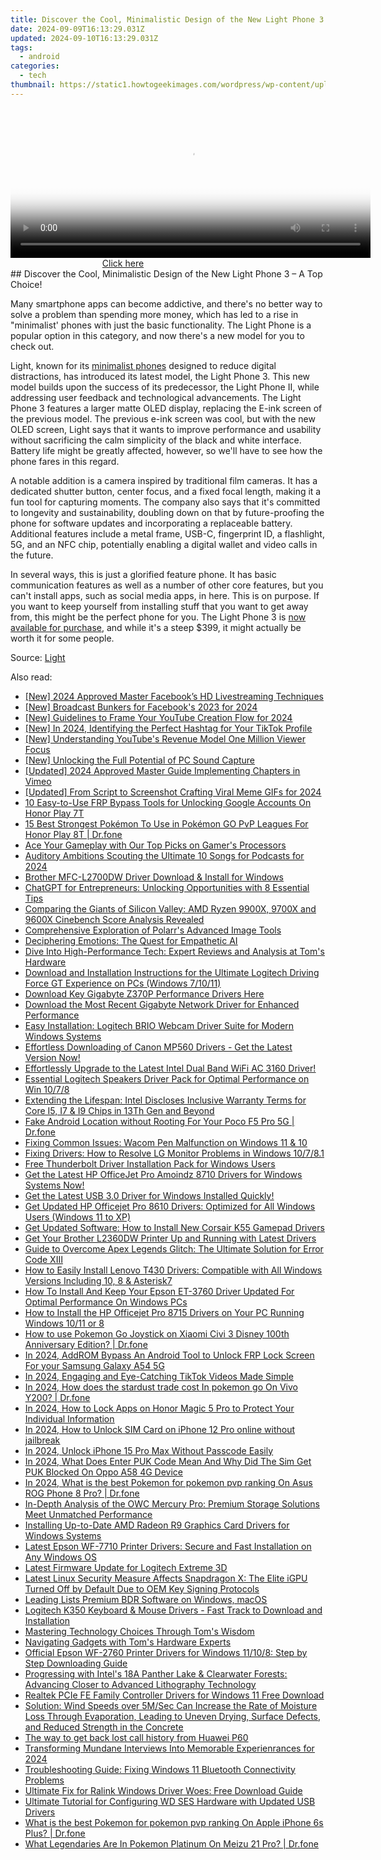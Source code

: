 ```yaml
---
title: Discover the Cool, Minimalistic Design of the New Light Phone 3 – A Top Choice!
date: 2024-09-09T16:13:29.031Z
updated: 2024-09-10T16:13:29.031Z
tags:
  - android
categories:
  - tech
thumbnail: https://static1.howtogeekimages.com/wordpress/wp-content/uploads/2024/06/light-phone-iii.jpg
---
```


<!-- affiliate ads begin -->
<span id="1983549">
					<video width="576" height="240" style="cursor:pointer"
           poster="//a.impactradius-go.com/display-clicktoplayimage/1983549.png"
           onclick="if(!this.playClicked){this.play();this.setAttribute('controls',true);this.playClicked=true;}">
	   <source src="//a.impactradius-go.com/display-ad/22993-1983549">
	   <img src="//a.impactradius-go.com/display-clicktoplayimage/1983549.png" style="border: none; height: 100%; width: 100%; object-fit: contain">
	</video>
	<div style="width:360px;text-align:center"><a href="javascript:window.open(decodeURIComponent('https%3A%2F%2Fhomestyler.sjv.io%2Fc%2F5597632%2F1983549%2F22993'), '_blank');void(0);">Click here</a></div>
</span>
<img height="0" width="0" src="https://imp.pxf.io/i/5597632/1983549/22993" style="position:absolute;visibility:hidden;" border="0" />
<!-- affiliate ads end -->
## Discover the Cool, Minimalistic Design of the New Light Phone 3 – A Top Choice!

Many smartphone apps can become addictive, and there's no better way to solve a problem than spending more money, which has led to a rise in "minimalist' phones with just the basic functionality. The Light Phone is a popular option in this category, and now there's a new model for you to check out.

 Light, known for its [minimalist phones](https://facebook-record-videos.techidaily.com/short-form-content-breakdown-now-for-2024/) designed to reduce digital distractions, has introduced its latest model, the Light Phone 3\. This new model builds upon the success of its predecessor, the Light Phone II, while addressing user feedback and technological advancements. The Light Phone 3 features a larger matte OLED display, replacing the E-ink screen of the previous model. The previous e-ink screen was cool, but with the new OLED screen, Light says that it wants to improve performance and usability without sacrificing the calm simplicity of the black and white interface. Battery life might be greatly affected, however, so we'll have to see how the phone fares in this regard.

 A notable addition is a camera inspired by traditional film cameras. It has a dedicated shutter button, center focus, and a fixed focal length, making it a fun tool for capturing moments. The company also says that it's committed to longevity and sustainability, doubling down on that by future-proofing the phone for software updates and incorporating a replaceable battery. Additional features include a metal frame, USB-C, fingerprint ID, a flashlight, 5G, and an NFC chip, potentially enabling a digital wallet and video calls in the future.

 In several ways, this is just a glorified feature phone. It has basic communication features as well as a number of other core features, but you can't install apps, such as social media apps, in here. This is on purpose. If you want to keep yourself from installing stuff that you want to get away from, this might be the perfect phone for you. The Light Phone 3 is [now available for purchase](https://thelightphone.com/shop/products/light-phone-iii), and while it's a steep $399, it might actually be worth it for some people.

 Source: [Light](https://www.thelightphone.com/blog/introducing-the-light-phone-iii)

<ins class="adsbygoogle"
     style="display:block"
     data-ad-format="autorelaxed"
     data-ad-client="ca-pub-7571918770474297"
     data-ad-slot="1223367746"></ins>



<ins class="adsbygoogle"
     style="display:block"
     data-ad-client="ca-pub-7571918770474297"
     data-ad-slot="8358498916"
     data-ad-format="auto"
     data-full-width-responsive="true"></ins>

<span class="atpl-alsoreadstyle">Also read:</span>
<div><ul>
<li><a href="https://facebook-video-content.techidaily.com/new-2024-approved-master-facebooks-hd-livestreaming-techniques/"><u>[New] 2024 Approved Master Facebook’s HD Livestreaming Techniques</u></a></li>
<li><a href="https://facebook-videos.techidaily.com/new-broadcast-bunkers-for-facebooks-2023-for-2024/"><u>[New] Broadcast Bunkers for Facebook's 2023 for 2024</u></a></li>
<li><a href="https://youtube-lab.techidaily.com/uidelines-to-frame-your-youtube-creation-flow-for-2024/"><u>[New] Guidelines to Frame Your YouTube Creation Flow for 2024</u></a></li>
<li><a href="https://tiktok-video-recordings.techidaily.com/new-in-2024-identifying-the-perfect-hashtag-for-your-tiktok-profile/"><u>[New] In 2024, Identifying the Perfect Hashtag for Your TikTok Profile</u></a></li>
<li><a href="https://eaxpv-info.techidaily.com/new-understanding-youtubes-revenue-model-one-million-viewer-focus/"><u>[New] Understanding YouTube's Revenue Model One Million Viewer Focus</u></a></li>
<li><a href="https://some-skills.techidaily.com/new-unlocking-the-full-potential-of-pc-sound-capture/"><u>[New] Unlocking the Full Potential of PC Sound Capture</u></a></li>
<li><a href="https://vimeo-videos.techidaily.com/updated-2024-approved-master-guide-implementing-chapters-in-vimeo/"><u>[Updated] 2024 Approved Master Guide Implementing Chapters in Vimeo</u></a></li>
<li><a href="https://article-posts.techidaily.com/updated-from-script-to-screenshot-crafting-viral-meme-gifs-for-2024/"><u>[Updated] From Script to Screenshot Crafting Viral Meme GIFs for 2024</u></a></li>
<li><a href="https://unlock-android.techidaily.com/10-easy-to-use-frp-bypass-tools-for-unlocking-google-accounts-on-honor-play-7t-by-drfone-android/"><u>10 Easy-to-Use FRP Bypass Tools for Unlocking Google Accounts On Honor Play 7T</u></a></li>
<li><a href="https://pokemon-go-android.techidaily.com/15-best-strongest-pokemon-to-use-in-pokemon-go-pvp-leagues-for-honor-play-8t-drfone-by-drfone-virtual-android/"><u>15 Best Strongest Pokémon To Use in Pokémon GO PvP Leagues For Honor Play 8T | Dr.fone</u></a></li>
<li><a href="https://hardware-help.techidaily.com/ace-your-gameplay-with-our-top-picks-on-gamers-processors/"><u>Ace Your Gameplay with Our Top Picks on Gamer's Processors</u></a></li>
<li><a href="https://extra-information.techidaily.com/auditory-ambitions-scouting-the-ultimate-10-songs-for-podcasts-for-2024/"><u>Auditory Ambitions Scouting the Ultimate 10 Songs for Podcasts for 2024</u></a></li>
<li><a href="https://hardware-help.techidaily.com/brother-mfc-l2700dw-driver-download-and-install-for-windows/"><u>Brother MFC-L2700DW Driver Download & Install for Windows</u></a></li>
<li><a href="https://tech-hub.techidaily.com/chatgpt-for-entrepreneurs-unlocking-opportunities-with-8-essential-tips/"><u>ChatGPT for Entrepreneurs: Unlocking Opportunities with 8 Essential Tips</u></a></li>
<li><a href="https://hardware-help.techidaily.com/comparing-the-giants-of-silicon-valley-amd-ryzen-9900x-9700x-and-9600x-cinebench-score-analysis-revealed/"><u>Comparing the Giants of Silicon Valley: AMD Ryzen 9900X, 9700X and 9600X Cinebench Score Analysis Revealed</u></a></li>
<li><a href="https://extra-lessons.techidaily.com/comprehensive-exploration-of-polarrs-advanced-image-tools/"><u>Comprehensive Exploration of Polarr's Advanced Image Tools</u></a></li>
<li><a href="https://tech-hub.techidaily.com/deciphering-emotions-the-quest-for-empathetic-ai/"><u>Deciphering Emotions: The Quest for Empathetic AI</u></a></li>
<li><a href="https://hardware-help.techidaily.com/dive-into-high-performance-tech-expert-reviews-and-analysis-at-toms-hardware/"><u>Dive Into High-Performance Tech: Expert Reviews and Analysis at Tom's Hardware</u></a></li>
<li><a href="https://hardware-help.techidaily.com/download-and-installation-instructions-for-the-ultimate-logitech-driving-force-gt-experience-on-pcs-windows-71011/"><u>Download and Installation Instructions for the Ultimate Logitech Driving Force GT Experience on PCs (Windows 7/10/11)</u></a></li>
<li><a href="https://hardware-help.techidaily.com/1722978439447-download-key-gigabyte-z370p-performance-drivers-here/"><u>Download Key Gigabyte Z370P Performance Drivers Here</u></a></li>
<li><a href="https://hardware-help.techidaily.com/download-the-most-recent-gigabyte-network-driver-for-enhanced-performance/"><u>Download the Most Recent Gigabyte Network Driver for Enhanced Performance</u></a></li>
<li><a href="https://hardware-help.techidaily.com/easy-installation-logitech-brio-webcam-driver-suite-for-modern-windows-systems/"><u>Easy Installation: Logitech BRIO Webcam Driver Suite for Modern Windows Systems</u></a></li>
<li><a href="https://hardware-help.techidaily.com/effortless-downloading-of-canon-mp560-drivers-get-the-latest-version-now/"><u>Effortless Downloading of Canon MP560 Drivers - Get the Latest Version Now!</u></a></li>
<li><a href="https://hardware-help.techidaily.com/1722963531687-effortlessly-upgrade-to-the-latest-intel-dual-band-wifi-ac-3160-driver/"><u>Effortlessly Upgrade to the Latest Intel Dual Band WiFi AC 3160 Driver!</u></a></li>
<li><a href="https://hardware-help.techidaily.com/essential-logitech-speakers-driver-pack-for-optimal-performance-on-win-1078/"><u>Essential Logitech Speakers Driver Pack for Optimal Performance on Win 10/7/8</u></a></li>
<li><a href="https://hardware-help.techidaily.com/extending-the-lifespan-intel-discloses-inclusive-warranty-terms-for-core-i5-i7-and-i9-chips-in-13th-gen-and-beyond/"><u>Extending the Lifespan: Intel Discloses Inclusive Warranty Terms for Core I5, I7 & I9 Chips in 13Th Gen and Beyond</u></a></li>
<li><a href="https://android-location.techidaily.com/fake-android-location-without-rooting-for-your-poco-f5-pro-5g-drfone-by-drfone-virtual/"><u>Fake Android Location without Rooting For Your Poco F5 Pro 5G | Dr.fone</u></a></li>
<li><a href="https://win-howtos.techidaily.com/fixing-common-issues-wacom-pen-malfunction-on-windows-11-and-10/"><u>Fixing Common Issues: Wacom Pen Malfunction on Windows 11 & 10</u></a></li>
<li><a href="https://hardware-help.techidaily.com/fixing-drivers-how-to-resolve-lg-monitor-problems-in-windows-10781/"><u>Fixing Drivers: How to Resolve LG Monitor Problems in Windows 10/7/8.1</u></a></li>
<li><a href="https://hardware-help.techidaily.com/free-thunderbolt-driver-installation-pack-for-windows-users/"><u>Free Thunderbolt Driver Installation Pack for Windows Users</u></a></li>
<li><a href="https://hardware-help.techidaily.com/get-the-latest-hp-officejet-pro-amoindz-8710-drivers-for-windows-systems-now/"><u>Get the Latest HP OfficeJet Pro Amoindz 8710 Drivers for Windows Systems Now!</u></a></li>
<li><a href="https://hardware-help.techidaily.com/get-the-latest-usb-30-driver-for-windows-installed-quickly/"><u>Get the Latest USB 3.0 Driver for Windows Installed Quickly!</u></a></li>
<li><a href="https://hardware-help.techidaily.com/get-updated-hp-officejet-pro-8610-drivers-optimized-for-all-windows-users-windows-11-to-xp/"><u>Get Updated HP Officejet Pro 8610 Drivers: Optimized for All Windows Users (Windows 11 to XP)</u></a></li>
<li><a href="https://hardware-help.techidaily.com/get-updated-software-how-to-install-new-corsair-k55-gamepad-drivers/"><u>Get Updated Software: How to Install New Corsair K55 Gamepad Drivers</u></a></li>
<li><a href="https://hardware-help.techidaily.com/get-your-brother-l2360dw-printer-up-and-running-with-latest-drivers/"><u>Get Your Brother L2360DW Printer Up and Running with Latest Drivers</u></a></li>
<li><a href="https://program-issues.techidaily.com/guide-to-overcome-apex-legends-glitch-the-ultimate-solution-for-error-code/"><u>Guide to Overcome Apex Legends Glitch: The Ultimate Solution for Error Code ⅩⅢ</u></a></li>
<li><a href="https://hardware-help.techidaily.com/how-to-easily-install-lenovo-t430-drivers-compatible-with-all-windows-versions-including-10-8-and-asterisk7/"><u>How to Easily Install Lenovo T430 Drivers: Compatible with All Windows Versions Including 10, 8 & Asterisk7</u></a></li>
<li><a href="https://hardware-help.techidaily.com/how-to-install-and-keep-your-epson-et-3760-driver-updated-for-optimal-performance-on-windows-pcs/"><u>How To Install And Keep Your Epson ET-3760 Driver Updated For Optimal Performance On Windows PCs</u></a></li>
<li><a href="https://hardware-help.techidaily.com/how-to-install-the-hp-officejet-pro-8715-drivers-on-your-pc-running-windows-1011-or-8/"><u>How to Install the HP Officejet Pro 8715 Drivers on Your PC Running Windows 10/11 or 8</u></a></li>
<li><a href="https://change-location.techidaily.com/how-to-use-pokemon-go-joystick-on-xiaomi-civi-3-disney-100th-anniversary-edition-drfone-by-drfone-virtual-android/"><u>How to use Pokemon Go Joystick on Xiaomi Civi 3 Disney 100th Anniversary Edition? | Dr.fone</u></a></li>
<li><a href="https://android-frp.techidaily.com/in-2024-addrom-bypass-an-android-tool-to-unlock-frp-lock-screen-for-your-samsung-galaxy-a54-5g-by-drfone-android/"><u>In 2024, AddROM Bypass An Android Tool to Unlock FRP Lock Screen For your Samsung Galaxy A54 5G</u></a></li>
<li><a href="https://tiktok-clips.techidaily.com/in-2024-engaging-and-eye-catching-tiktok-videos-made-simple/"><u>In 2024, Engaging and Eye-Catching TikTok Videos Made Simple</u></a></li>
<li><a href="https://change-location.techidaily.com/in-2024-how-does-the-stardust-trade-cost-in-pokemon-go-on-vivo-y200-drfone-by-drfone-virtual-android/"><u>In 2024, How does the stardust trade cost In pokemon go On Vivo Y200? | Dr.fone</u></a></li>
<li><a href="https://unlock-android.techidaily.com/in-2024-how-to-lock-apps-on-honor-magic-5-pro-to-protect-your-individual-information-by-drfone-android/"><u>In 2024, How to Lock Apps on Honor Magic 5 Pro to Protect Your Individual Information</u></a></li>
<li><a href="https://sim-unlock.techidaily.com/in-2024-how-to-unlock-sim-card-on-iphone-12-pro-online-without-jailbreak-by-drfone-ios/"><u>In 2024, How to Unlock SIM Card on iPhone 12 Pro online without jailbreak</u></a></li>
<li><a href="https://ios-unlock.techidaily.com/in-2024-unlock-iphone-15-pro-max-without-passcode-easily-by-drfone-ios/"><u>In 2024, Unlock iPhone 15 Pro Max Without Passcode Easily</u></a></li>
<li><a href="https://sim-unlock.techidaily.com/in-2024-what-does-enter-puk-code-mean-and-why-did-the-sim-get-puk-blocked-on-oppo-a58-4g-device-by-drfone-android/"><u>In 2024, What Does Enter PUK Code Mean And Why Did The Sim Get PUK Blocked On Oppo A58 4G Device</u></a></li>
<li><a href="https://android-pokemon-go.techidaily.com/in-2024-what-is-the-best-pokemon-for-pokemon-pvp-ranking-on-asus-rog-phone-8-pro-drfone-by-drfone-virtual-android/"><u>In 2024, What is the best Pokemon for pokemon pvp ranking On Asus ROG Phone 8 Pro? | Dr.fone</u></a></li>
<li><a href="https://buynow-help.techidaily.com/in-depth-analysis-of-the-owc-mercury-pro-premium-storage-solutions-meet-unmatched-performance/"><u>In-Depth Analysis of the OWC Mercury Pro: Premium Storage Solutions Meet Unmatched Performance</u></a></li>
<li><a href="https://hardware-help.techidaily.com/installing-up-to-date-amd-radeon-r9-graphics-card-drivers-for-windows-systems/"><u>Installing Up-to-Date AMD Radeon R9 Graphics Card Drivers for Windows Systems</u></a></li>
<li><a href="https://hardware-help.techidaily.com/latest-epson-wf-7710-printer-drivers-secure-and-fast-installation-on-any-windows-os/"><u>Latest Epson WF-7710 Printer Drivers: Secure and Fast Installation on Any Windows OS</u></a></li>
<li><a href="https://hardware-help.techidaily.com/latest-firmware-update-for-logitech-extreme-3d/"><u>Latest Firmware Update for Logitech Extreme 3D</u></a></li>
<li><a href="https://hardware-help.techidaily.com/latest-linux-security-measure-affects-snapdragon-x-the-elite-igpu-turned-off-by-default-due-to-oem-key-signing-protocols/"><u>Latest Linux Security Measure Affects Snapdragon X: The Elite iGPU Turned Off by Default Due to OEM Key Signing Protocols</u></a></li>
<li><a href="https://extra-information.techidaily.com/leading-lists-premium-bdr-software-on-windows-macos/"><u>Leading Lists Premium BDR Software on Windows, macOS</u></a></li>
<li><a href="https://hardware-help.techidaily.com/logitech-k350-keyboard-and-mouse-drivers-fast-track-to-download-and-installation/"><u>Logitech K350 Keyboard & Mouse Drivers - Fast Track to Download and Installation</u></a></li>
<li><a href="https://hardware-help.techidaily.com/mastering-technology-choices-through-toms-wisdom/"><u>Mastering Technology Choices Through Tom's Wisdom</u></a></li>
<li><a href="https://hardware-help.techidaily.com/navigating-gadgets-with-toms-hardware-experts/"><u>Navigating Gadgets with Tom's Hardware Experts</u></a></li>
<li><a href="https://hardware-help.techidaily.com/official-epson-wf-2760-printer-drivers-for-windows-11108-step-by-step-downloading-guide/"><u>Official Epson WF-2760 Printer Drivers for Windows 11/10/8: Step by Step Downloading Guide</u></a></li>
<li><a href="https://hardware-help.techidaily.com/progressing-with-intels-18a-panther-lake-and-clearwater-forests-advancing-closer-to-advanced-lithography-technology/"><u>Progressing with Intel's 18A Panther Lake & Clearwater Forests: Advancing Closer to Advanced Lithography Technology</u></a></li>
<li><a href="https://hardware-help.techidaily.com/realtek-pcie-fe-family-controller-drivers-for-windows-11-free-download/"><u>Realtek PCIe FE Family Controller Drivers for Windows 11 Free Download</u></a></li>
<li><a href="https://hardware-help.techidaily.com/solution-wind-speeds-over-5msec-can-increase-the-rate-of-moisture-loss-through-evaporation-leading-to-uneven-drying-surface-defects-and-reduced-strength-in-219/"><u>Solution: Wind Speeds over 5M/Sec Can Increase the Rate of Moisture Loss Through Evaporation, Leading to Uneven Drying, Surface Defects, and Reduced Strength in the Concrete</u></a></li>
<li><a href="https://techidaily.com/the-way-to-get-back-lost-call-history-from-huawei-p60-by-fonelab-android-recover-call-logs/"><u>The way to get back lost call history from Huawei P60</u></a></li>
<li><a href="https://some-guidance.techidaily.com/transforming-mundane-interviews-into-memorable-experienrances-for-2024/"><u>Transforming Mundane Interviews Into Memorable Experienrances for 2024</u></a></li>
<li><a href="https://hardware-help.techidaily.com/troubleshooting-guide-fixing-windows-11-bluetooth-connectivity-problems/"><u>Troubleshooting Guide: Fixing Windows 11 Bluetooth Connectivity Problems</u></a></li>
<li><a href="https://hardware-help.techidaily.com/ultimate-fix-for-ralink-windows-driver-woes-free-download-guide/"><u>Ultimate Fix for Ralink Windows Driver Woes: Free Download Guide</u></a></li>
<li><a href="https://hardware-help.techidaily.com/ultimate-tutorial-for-configuring-wd-ses-hardware-with-updated-usb-drivers/"><u>Ultimate Tutorial for Configuring WD SES Hardware with Updated USB Drivers</u></a></li>
<li><a href="https://ios-pokemon-go.techidaily.com/what-is-the-best-pokemon-for-pokemon-pvp-ranking-on-apple-iphone-6s-plus-drfone-by-drfone-virtual-ios/"><u>What is the best Pokemon for pokemon pvp ranking On Apple iPhone 6s Plus? | Dr.fone</u></a></li>
<li><a href="https://android-pokemon-go.techidaily.com/what-legendaries-are-in-pokemon-platinum-on-meizu-21-pro-drfone-by-drfone-virtual-android/"><u>What Legendaries Are In Pokemon Platinum On Meizu 21 Pro? | Dr.fone</u></a></li>
</ul></div>
